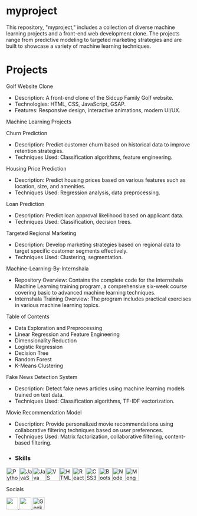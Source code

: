 # myproject
This repository, "myproject," includes a collection of diverse machine learning projects and a front-end web development clone. The projects range from predictive modeling to targeted marketing strategies and are built to showcase a variety of machine learning techniques.

# Projects

Golf Website Clone
   - Description: A front-end clone of the Sidcup Family Golf website.
   - Technologies: HTML, CSS, JavaScript, GSAP.
   - Features: Responsive design, interactive animations, modern UI/UX.

Machine Learning Projects

Churn Prediction
   - Description: Predict customer churn based on historical data to improve retention strategies.
   - Techniques Used: Classification algorithms, feature engineering.
   
Housing Price Prediction
   - Description: Predict housing prices based on various features such as location, size, and amenities.
   - Techniques Used: Regression analysis, data preprocessing.
   
Loan Prediction
   - Description: Predict loan approval likelihood based on applicant data.
   - Techniques Used: Classification, decision trees.
   
Targeted Regional Marketing
   - Description: Develop marketing strategies based on regional data to target specific customer segments effectively.
   - Techniques Used: Clustering, segmentation.

Machine-Learning-By-Internshala

   - Repository Overview: Contains the complete code for the Internshala Machine Learning training program, a comprehensive six-week course covering basic to advanced machine learning techniques.
   - Internshala Training Overview: The program includes practical exercises in various machine learning topics.
   
   Table of Contents
   - Data Exploration and Preprocessing
   - Linear Regression and Feature Engineering
   - Dimensionality Reduction
   - Logistic Regression
   - Decision Tree
   - Random Forest
   - K-Means Clustering


Fake News Detection System

   - Description: Detect fake news articles using machine learning models trained on text data.
   - Techniques Used:  Classification algorithms, TF-IDF vectorization.

Movie Recommendation Model

   - Description: Provide personalized movie recommendations using collaborative filtering techniques based on user preferences.
   - Techniques Used: Matrix factorization, collaborative filtering, content-based filtering.


*   ### Skills 
<p align="left">
<a href="https://www.python.org/" target="_blank" rel="noreferrer"><img src="https://raw.githubusercontent.com/danielcranney/readme-generator/main/public/icons/skills/python-colored.svg" width="36" height="36" alt="Python" /></a><a href="https://developer.mozilla.org/en-US/docs/Web/JavaScript" target="_blank" rel="noreferrer"><img src="https://raw.githubusercontent.com/danielcranney/readme-generator/main/public/icons/skills/javascript-colored.svg" width="36" height="36" alt="JavaScript" /></a><a href="https://www.oracle.com/java/" target="_blank" rel="noreferrer"><img src="https://raw.githubusercontent.com/danielcranney/readme-generator/main/public/icons/skills/java-colored.svg" width="36" height="36" alt="Java" /></a><a href="https://code.visualstudio.com/" target="_blank" rel="noreferrer"><img src="https://raw.githubusercontent.com/danielcranney/readme-generator/main/public/icons/skills/visualstudiocode.svg" width="36" height="36" alt="VS Code" /></a><a href="https://developer.mozilla.org/en-US/docs/Glossary/HTML5" target="_blank" rel="noreferrer"><img src="https://raw.githubusercontent.com/danielcranney/readme-generator/main/public/icons/skills/html5-colored.svg" width="36" height="36" alt="HTML5" /></a><a href="https://reactjs.org/" target="_blank" rel="noreferrer"><img src="https://raw.githubusercontent.com/danielcranney/readme-generator/main/public/icons/skills/react-colored.svg" width="36" height="36" alt="React" /></a><a href="https://www.w3.org/TR/CSS/#css" target="_blank" rel="noreferrer"><img src="https://raw.githubusercontent.com/danielcranney/readme-generator/main/public/icons/skills/css3-colored.svg" width="36" height="36" alt="CSS3" /></a><a href="https://getbootstrap.com/" target="_blank" rel="noreferrer"><img src="https://raw.githubusercontent.com/danielcranney/readme-generator/main/public/icons/skills/bootstrap-colored.svg" width="36" height="36" alt="Bootstrap" /></a><a href="https://nodejs.org/en/" target="_blank" rel="noreferrer"><img src="https://raw.githubusercontent.com/danielcranney/readme-generator/main/public/icons/skills/nodejs-colored.svg" width="36" height="36" alt="NodeJS" /></a><a href="https://www.mongodb.com/" target="_blank" rel="noreferrer"><img src="https://raw.githubusercontent.com/danielcranney/readme-generator/main/public/icons/skills/mongodb-colored.svg" width="36" height="36" alt="MongoDB" /></a>
                    </p>
                    
Socials
                     <p align="left">
                      <a href="https://www.github.com/Amey-Chavan881" target="_blank" rel="noreferrer">
                    <picture>
                    <source media="(prefers-color-scheme: dark)" srcset="https://raw.githubusercontent.com/danielcranney/readme-generator/main/public/icons/socials/github-dark.svg" />
                    <source media="(prefers-color-scheme: light)" srcset="https://raw.githubusercontent.com/danielcranney/readme-generator/main/public/icons/socials/github.svg" />
                    <img src="https://raw.githubusercontent.com/danielcranney/readme-generator/main/public/icons/socials/github.svg" width="32" height="32" />
                    </picture>
                    </a>
                      <a href="https://www.linkedin.com/in/amey-chavan-618374279" target="_blank" rel="noreferrer">
                    <picture>
                    <source media="(prefers-color-scheme: dark)" srcset="https://raw.githubusercontent.com/danielcranney/readme-generator/main/public/icons/socials/linkedin-dark.svg" />
                    <source media="(prefers-color-scheme: light)" srcset="https://raw.githubusercontent.com/danielcranney/readme-generator/main/public/icons/socials/linkedin.svg" />
                    <img src="https://raw.githubusercontent.com/danielcranney/readme-generator/main/public/icons/socials/linkedin.svg" width="32" height="32" />
                    </picture>
                     <a href="https://www.geeksforgeeks.org/user/ameychavan/" target="_blank" rel="noreferrer">
    <img src="https://img.icons8.com/?size=100&id=AbQBhN9v62Ob&format=png&color=000000" width="32" height="32" alt="GeeksforGeeks" />
  </a>
                    </a></p>

